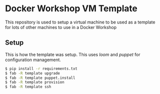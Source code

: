Docker Workshop VM Template
===========================

This repository is used to setup a virtual machine to 
be used as a template for lots of other machines to use
in a Docker Workshop

Setup
-----

This is how the template was setup. This uses _loom_ and _puppet_
for configuration management.

```bash
$ pip install -r requirements.txt
$ fab -R template upgrade
$ fab -R template puppet.install
$ fab -R template provision
$ fab -R template ssh
```
